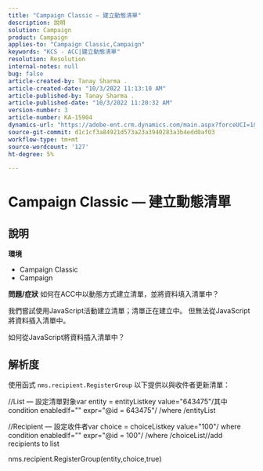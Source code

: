 ```yaml
---
title: "Campaign Classic — 建立動態清單"
description: 說明
solution: Campaign
product: Campaign
applies-to: "Campaign Classic,Campaign"
keywords: "KCS - ACC|建立動態清單"
resolution: Resolution
internal-notes: null
bug: false
article-created-by: Tanay Sharma .
article-created-date: "10/3/2022 11:13:10 AM"
article-published-by: Tanay Sharma .
article-published-date: "10/3/2022 11:20:32 AM"
version-number: 3
article-number: KA-15904
dynamics-url: "https://adobe-ent.crm.dynamics.com/main.aspx?forceUCI=1&pagetype=entityrecord&etn=knowledgearticle&id=06e6a659-0c43-ed11-bba2-0022480868ff"
source-git-commit: d1c1cf3a84921d573a23a3940283a3b4edd0af03
workflow-type: tm+mt
source-wordcount: '127'
ht-degree: 5%

---
```


# Campaign Classic — 建立動態清單

## 說明

<b>環境</b>
- Campaign Classic
- Campaign



<b>問題/症狀</b>
如何在ACC中以動態方式建立清單，並將資料填入清單中？

我們嘗試使用JavaScript活動建立清單；清單正在建立中。 但無法從JavaScript將資料插入清單中。

如何從JavaScript將資料插入清單中？


## 解析度


使用函式 `nms.recipient.RegisterGroup` 以下提供以與收件者更新清單：



//List — 設定清單對象var entity = entityListkey value=&quot;643475&quot;/其中condition enabledIf=&quot;&quot; expr=&quot;@id = 643475&quot;/ /where /entityList



//Recipient — 設定收件者var choice = choiceListkey value=&quot;100&quot;/ where condition enabledIf=&quot;&quot; expr=&quot;@id = 100&quot;/ /where /choiceList//add recipients to list

nms.recipient.RegisterGroup(entity,choice,true)
